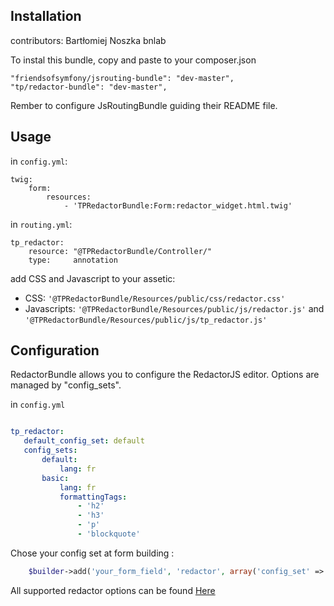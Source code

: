 Installation
------------

contributors: Bartłomiej Noszka bnlab

To instal this bundle, copy and paste to your composer.json

```
"friendsofsymfony/jsrouting-bundle": "dev-master",
"tp/redactor-bundle": "dev-master",
```

Rember to configure JsRoutingBundle guiding their README file.


Usage
-------------

in `config.yml`:

```
twig:
    form:
        resources:
            - 'TPRedactorBundle:Form:redactor_widget.html.twig'
```

in `routing.yml`:

```
tp_redactor:
    resource: "@TPRedactorBundle/Controller/"
    type:     annotation
```

add CSS and Javascript to your assetic:

 * CSS: `'@TPRedactorBundle/Resources/public/css/redactor.css'`
 * Javascripts: `'@TPRedactorBundle/Resources/public/js/redactor.js'` and
`'@TPRedactorBundle/Resources/public/js/tp_redactor.js'`

Configuration
-------------

RedactorBundle allows you to configure the RedactorJS editor. Options are managed by "config_sets".

 in `config.yml`
 ```yaml

 tp_redactor:
    default_config_set: default
    config_sets:
        default:
            lang: fr
        basic:
            lang: fr
            formattingTags:
                - 'h2'
                - 'h3'
                - 'p'
                - 'blockquote'
```

Chose your config set at form building :

```php
    $builder->add('your_form_field', 'redactor', array('config_set' => 'basic'));
```

All supported redactor options can be found [Here](http://imperavi.com/redactor/docs/settings/)

